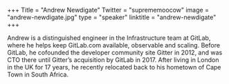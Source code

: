 +++
Title = "Andrew Newdigate"
Twitter = "suprememoocow"
image = "andrew-newdigate.jpg"
type = "speaker"
linktitle = "andrew-newdigate"
+++

Andrew is a distinguished engineer in the Infrastructure team at GitLab, where he helps keep GitLab.com available, observable and scaling. Before GitLab, he cofounded the developer community site Gitter in 2012, and was CTO there until Gitter’s acquisition by GitLab in 2017. After living in London in the UK for 17 years, he recently relocated back to his hometown of Cape Town in South Africa.
